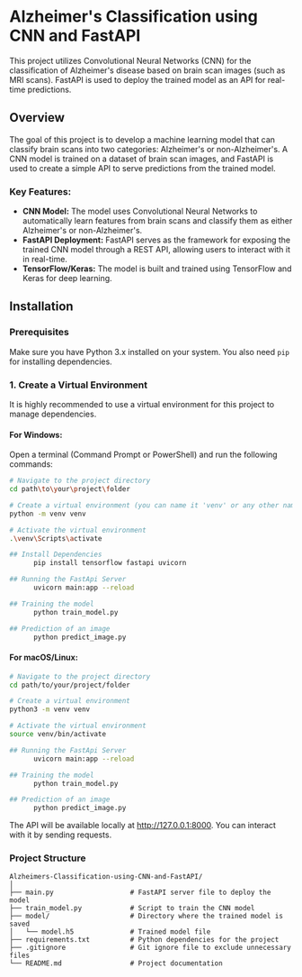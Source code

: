 # Alzheimer's Classification using CNN and FastAPI

This project utilizes Convolutional Neural Networks (CNN) for the classification of Alzheimer's disease based on brain scan images (such as MRI scans). FastAPI is used to deploy the trained model as an API for real-time predictions.

## Overview

The goal of this project is to develop a machine learning model that can classify brain scans into two categories: Alzheimer's or non-Alzheimer's. A CNN model is trained on a dataset of brain scan images, and FastAPI is used to create a simple API to serve predictions from the trained model.

### Key Features:
- **CNN Model:** The model uses Convolutional Neural Networks to automatically learn features from brain scans and classify them as either Alzheimer's or non-Alzheimer's.
- **FastAPI Deployment:** FastAPI serves as the framework for exposing the trained CNN model through a REST API, allowing users to interact with it in real-time.
- **TensorFlow/Keras:** The model is built and trained using TensorFlow and Keras for deep learning.

## Installation

### Prerequisites
Make sure you have Python 3.x installed on your system. You also need `pip` for installing dependencies.

### 1. Create a Virtual Environment

It is highly recommended to use a virtual environment for this project to manage dependencies.

#### For Windows:
Open a terminal (Command Prompt or PowerShell) and run the following commands:

```bash
# Navigate to the project directory
cd path\to\your\project\folder

# Create a virtual environment (you can name it 'venv' or any other name)
python -m venv venv

# Activate the virtual environment
.\venv\Scripts\activate

## Install Dependencies
      pip install tensorflow fastapi uvicorn

## Running the FastApi Server
      uvicorn main:app --reload

## Training the model
      python train_model.py

## Prediction of an image
      python predict_image.py
```
#### For macOS/Linux:
```bash
# Navigate to the project directory
cd path/to/your/project/folder

# Create a virtual environment
python3 -m venv venv

# Activate the virtual environment
source venv/bin/activate

## Running the FastApi Server
      uvicorn main:app --reload

## Training the model
      python train_model.py

## Prediction of an image
      python predict_image.py
```
The API will be available locally at http://127.0.0.1:8000. You can interact with it by sending requests.

### Project Structure
```plaintext
Alzheimers-Classification-using-CNN-and-FastAPI/
│
├── main.py                   # FastAPI server file to deploy the model
├── train_model.py            # Script to train the CNN model
├── model/                    # Directory where the trained model is saved
│   └── model.h5              # Trained model file
├── requirements.txt          # Python dependencies for the project
├── .gitignore                # Git ignore file to exclude unnecessary files
└── README.md                 # Project documentation


